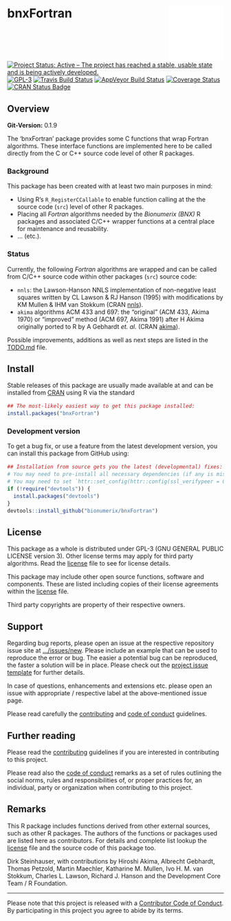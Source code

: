 
<!-- README.md is generated from README.Rmd. Please edit that file -->

# bnxFortran <img src="man/figures/logo.png" align="right" />

[![Project Status: Active – The project has reached a stable, usable
state and is being actively
developed.](http://www.repostatus.org/badges/latest/active.svg)](http://www.repostatus.org/#active)
[![GPL-3](https://img.shields.io/badge/license-GPL--3-blue.svg)](https://www.gnu.org/licenses/gpl-3.0.en.html)
[![Travis Build
Status](https://travis-ci.org/bionumerix/bnxFortran.svg?branch=master)](https://travis-ci.org/bionumerix/bnxFortran)
[![AppVeyor Build
Status](https://ci.appveyor.com/api/projects/status/github/bionumerix/bnxFortran?branch=master&svg=true)](https://ci.appveyor.com/project/bionumerix/bnxFortran)
[![Coverage
Status](https://codecov.io/github/bionumerix/bnxFortran/branch/master/graph/badge.svg)](https://codecov.io/github/bionumerix/bnxFortran?branch=master)
[![CRAN Status
Badge](http://www.r-pkg.org/badges/version/bnxFortran)](https://cran.r-project.org/package=bnxFortran)

## Overview

**Git-Version:** 0.1.9

The ‘bnxFortran’ package provides some C functions that wrap Fortran
algorithms. These interface functions are implemented here to be called
directly from the C or C++ source code level of other R packages.

### Background

This package has been created with at least two main purposes in mind:

  - Using R’s `R_RegisterCCallable` to enable function calling at the
    the source code (`src`) level of other R packages.
  - Placing all *Fortran* algorithms needed by the *Bionumerix (BNX)* R
    packages and associated C/C++ wrapper functions at a central place
    for maintenance and reusability.
  - … (etc.).

### Status

Currently, the following *Fortran* algorithms are wrapped and can be
called from C/C++ source code within other packages (`src`) source code:

  - `nnls`: the Lawson-Hanson NNLS implementation of non-negative least
    squares written by CL Lawson & RJ Hanson (1995) with modifications
    by KM Mullen & IHM van Stokkum (CRAN
    [nnls](https://cran.r-project.org/web/packages/nnls/index.html)).
  - `akima` algorithms ACM 433 and 697: the “original” (ACM 433, Akima
    1970) or “improved” method (ACM 697, Akima 1991) after H Akima
    originally ported to R by A Gebhardt *et. al.* (CRAN
    [akima](https://cran.r-project.org/web/packages/akima/index.html)).

Possible improvements, additions as well as next steps are listed in the
[TODO.md](TODO.md) file.

## Install

Stable releases of this package are usually made available at and can be
installed from [CRAN](https://cran.r-project.org) using R via the
standard

``` r
## The most-likely easiest way to get this package installed:
install.packages("bnxFortran")
```

### Development version

To get a bug fix, or use a feature from the latest development version,
you can install this package from GitHub using:

``` r
## Installation from source gets you the latest (developmental) fixes:
# You may need to pre-install all necessary dependencies (if any is missing).
# You may need to set `httr::set_config(httr::config(ssl_verifypeer = 0L))`.
if (!require("devtools")) {
  install.packages("devtools")
}
devtools::install_github("bionumerix/bnxFortran")
```

## License

This package as a whole is distributed under GPL-3 (GNU GENERAL PUBLIC
LICENSE version 3). Other license terms may apply for third party
algorithms. Read the [license](./LICENSE) file to see for license
details.

This package may include other open source functions, software and
components. These are listed including copies of their license
agreements within the [license](./LICENSE) file.

Third party copyrights are property of their respective owners.

## Support

Regarding bug reports, please open an issue at the respective repository
issue site at
[…/issues/new](https://github.com/bionumerix/bnxFortran/issues).
Please include an example that can be used to reproduce the error or
bug. The easier a potential bug can be reproduced, the faster a solution
will be in place. Please check out the [project issue
template](.github/ISSUE_TEMPLATE.md) for further details.

In case of questions, enhancements and extensions etc. please open an
issue with appropriate / respective label at the above-mentioned issue
page.

Please read carefully the [contributing](.github/CONTRIBUTING.md) and
[code of conduct](.github/CODE_OF_CONDUCT.md) guidelines.

## Further reading

Please read the [contributing](.github/CONTRIBUTING.md) guidelines if
you are interested in contributing to this project.

Please read also the [code of conduct](.github/CODE_OF_CONDUCT.md)
remarks as a set of rules outlining the social norms, rules and
responsibilities of, or proper practices for, an individual, party or
organization when contributing to this project.

## Remarks

This R package includes functions derived from other external sources,
such as other R packages. The authors of the functions or packages used
are listed here as contributors. For details and complete list lookup
the [license](./LICENSE) file and the source code of this package too.

Dirk Steinhauser, with contributions by Hiroshi Akima, Albrecht
Gebhardt, Thomas Petzold, Martin Maechler, Katharine M. Mullen, Ivo H.
M. van Stokkum, Charles L. Lawson, Richard J. Hanson and the Development
Core Team / R Foundation.

-----

Please note that this project is released with a [Contributor Code of
Conduct](.github/CODE_OF_CONDUCT.md). By participating in this project
you agree to abide by its terms.

